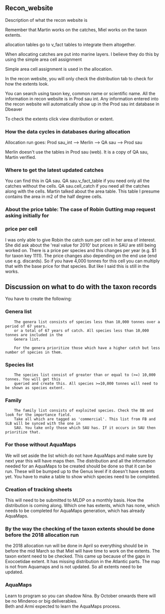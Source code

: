 ## Recon_website
Description of what the recon website is 

Remember that Martin works on the catches, Miel works on the taxon extents. 

allocation tables go to v_fact tables to integrate them altogether. 

When allocating catches are put into marine layers. I believe they do this by using the simple
area cell assignment 

Simple area cell assignment is used in the allocation. 

In the recon website, you will only check the distribution tab to check for 
how the extents look. 

You can search using taxon key, common name or scientific name. All the information in recon website is in Prod sau int.
Any information entered into the recon website will automatically 
show up in the Prod sau int database in Dbeaver

To check the extents click view distribution or extent. 


### How the data cycles in databases during allocation
Allocation run goes: Prod sau_int --> Merlin --> QA sau --> Prod sau

Merlin doesn't use the tables in Prod sau (web). It is a copy of QA sau, Martin verified.


### Where to get the latest updated catches 
You can find this in QA sau. 
QA sau.v_fact_table if you need only all the catches without the cells.
QA sau.cell_catch if you need all the catches along with the cells. 
Martin talked about the area table. This table I presume contains the area in m2 of the half degree cells. 



### About the price table: The case of Robin Gutting map request asking initially for 
### price per cell

I was only able to give Robin the catch sum per cell in her area of interest. She did 
ask about the 'real value for 2010' but prices in SAU are still being worked on. There is 
a price per species and this changes per year (e.g. $1 for taxon key 1111). The price 
changes also depending on the end use (end use e.g. discards). So if you have 4,000 tonnes 
for this cell you can multiply that with the base price for that species. But like I said 
this is still in the works.


## Discussion on what to do with the taxon records 
You have to create the following: 
### Genera list 
        The genera list consists of species less than 10,000 tonnes over a period of 67 years.
        or a total of 67 years of catch. All species less than 10,000 tonnes are included in the 
        Genera list. 
        
        For the genera prioritize those which have a higher catch but less number of species in them. 

### Species list 
        The species list consist of greater than or equal to (>=) 10,000 tonnes. You will get this 
        queried and create this. All species >=10,000 tonnes will need to be shown as species extent.

### Family 
        The family list consists of exploited species. Check the DB and look for the importance field. 
        Take all which are tagged as 'commercial'. This list from FB and SLB will be synced with the one in 
        SAU. You take only those which SAU has. If it occurs in SAU then prioritize that. 
 
 ### For those without AquaMaps
  We will set aside the list which do not have AquaMaps and make sure by next year this will have maps then. 
  The distribution and all the information needed for an AquaMaps to be created should be done so that it can 
  be run. These will be bumped up to the Genus level if it doesn't have extents yet. 
  You have to make a table to show which species need to be completed. 
  
  ### Creation of tracking sheets 
  This will need to be submitted to MLDP on a monthly basis. How the distribution is coming along. Which one has extents, which has 
  none, which needs to be completed for AquaMaps generation, which has already AquaMaps. 
 
 ### By the way the checking of the taxon extents should be done before the 2018 allocation run 
 the 2018 allocation run will be done in April so everything should be in before the mid March 
 so that Miel will have time to work on the extents. The taxon extent need to be checked. This came up because of the 
 gaps in Exocoetidae extent. It has missing distribution in the Atlantic parts. The map is not from Aquamaps 
 and is not updated. So all extents need to be updated.  
 
 ### AquaMaps 
 Learn to program so you can shadow Nina. By October onwards there will be no Minderoo or big 
 deliverables.  
 Beth and Armi expected to learn the AquaMaps process. 
 
 
